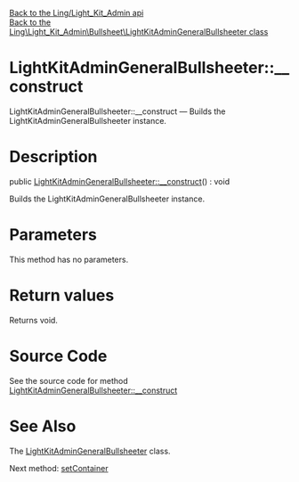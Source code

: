[Back to the Ling/Light_Kit_Admin api](https://github.com/lingtalfi/Light_Kit_Admin/blob/master/doc/api/Ling/Light_Kit_Admin.md)<br>
[Back to the Ling\Light_Kit_Admin\Bullsheet\LightKitAdminGeneralBullsheeter class](https://github.com/lingtalfi/Light_Kit_Admin/blob/master/doc/api/Ling/Light_Kit_Admin/Bullsheet/LightKitAdminGeneralBullsheeter.md)


LightKitAdminGeneralBullsheeter::__construct
================



LightKitAdminGeneralBullsheeter::__construct — Builds the LightKitAdminGeneralBullsheeter instance.




Description
================


public [LightKitAdminGeneralBullsheeter::__construct](https://github.com/lingtalfi/Light_Kit_Admin/blob/master/doc/api/Ling/Light_Kit_Admin/Bullsheet/LightKitAdminGeneralBullsheeter/__construct.md)() : void




Builds the LightKitAdminGeneralBullsheeter instance.




Parameters
================

This method has no parameters.


Return values
================

Returns void.








Source Code
===========
See the source code for method [LightKitAdminGeneralBullsheeter::__construct](https://github.com/lingtalfi/Light_Kit_Admin/blob/master/Bullsheet/LightKitAdminGeneralBullsheeter.php#L37-L41)


See Also
================

The [LightKitAdminGeneralBullsheeter](https://github.com/lingtalfi/Light_Kit_Admin/blob/master/doc/api/Ling/Light_Kit_Admin/Bullsheet/LightKitAdminGeneralBullsheeter.md) class.

Next method: [setContainer](https://github.com/lingtalfi/Light_Kit_Admin/blob/master/doc/api/Ling/Light_Kit_Admin/Bullsheet/LightKitAdminGeneralBullsheeter/setContainer.md)<br>

